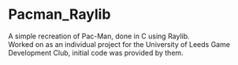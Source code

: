 # Pacman_Raylib
A simple recreation of Pac-Man, done in C using Raylib.\
Worked on as an individual project for the University of Leeds Game Development Club, initial code was provided by them.
